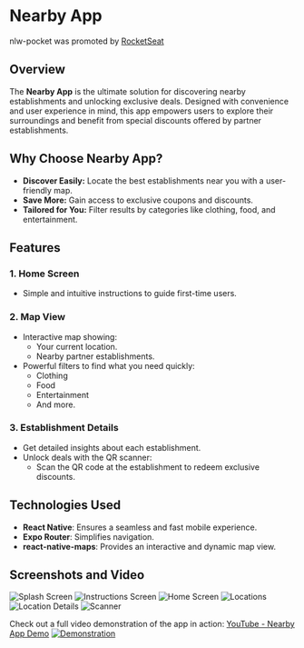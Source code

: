 # Nearby App

nlw-pocket was promoted by [RocketSeat](https://www.rocketseat.com.br/)

## Overview

The **Nearby App** is the ultimate solution for discovering nearby establishments and unlocking exclusive deals. Designed with convenience and user experience in mind, this app empowers users to explore their surroundings and benefit from special discounts offered by partner establishments.

## Why Choose Nearby App?

-  **Discover Easily:** Locate the best establishments near you with a user-friendly map.
-  **Save More:** Gain access to exclusive coupons and discounts.
-  **Tailored for You:** Filter results by categories like clothing, food, and entertainment.

## Features

### 1. **Home Screen**

-  Simple and intuitive instructions to guide first-time users.

### 2. **Map View**

-  Interactive map showing:
   -  Your current location.
   -  Nearby partner establishments.
-  Powerful filters to find what you need quickly:
   -  Clothing
   -  Food
   -  Entertainment
   -  And more.

### 3. **Establishment Details**

-  Get detailed insights about each establishment.
-  Unlock deals with the QR scanner:
   -  Scan the QR code at the establishment to redeem exclusive discounts.

## Technologies Used

-  **React Native**: Ensures a seamless and fast mobile experience.
-  **Expo Router**: Simplifies navigation.
-  **react-native-maps**: Provides an interactive and dynamic map view.

## Screenshots and Video

![Splash Screen](mobile/screenshots/1.png)
![Instructions Screen](mobile/screenshots/2.png)
![Home Screen](mobile/screenshots/3.png)
![Locations](mobile/screenshots/4.png)
![Location Details](mobile/screenshots/6.png)
![Scanner](mobile/screenshots/5.png)

Check out a full video demonstration of the app in action: [YouTube - Nearby App Demo](https://youtube.com/shorts/bKtk-a0BONY)
[![Demonstration](https://img.youtube.com/vi/bKtk-a0BONY/0.jpg)](https://youtube.com/shorts/bKtk-a0BONY)
